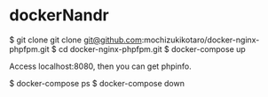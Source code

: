 # dockerNandr

$ git clone git clone git@github.com:mochizukikotaro/docker-nginx-phpfpm.git
$ cd docker-nginx-phpfpm.git
$ docker-compose up


Access localhost:8080, then you can get phpinfo.


$ docker-compose ps
$ docker-compose down
